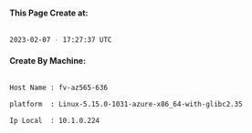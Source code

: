 
   
#### This Page Create at:

```bash

2023-02-07 - 17:27:37 UTC

```

#### Create By Machine:

```bash

Host Name : fv-az565-636

platform  : Linux-5.15.0-1031-azure-x86_64-with-glibc2.35

Ip Local  : 10.1.0.224

```

